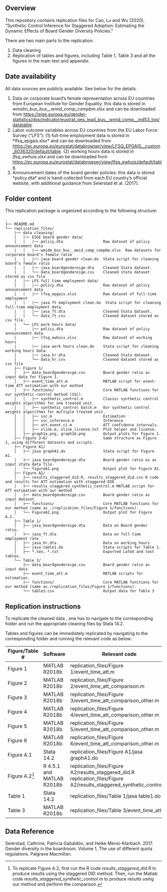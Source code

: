 ## Overview

This repository contains replication files for Cao, Lu and Wu (2020), "Synthetic Control Inference for Staggered Adoption: Estimating the Dynamic Effects of Board Gender Diversity Policies."

There are two main parts to the replication:

1.  Data cleaning
2.  Replication of tables and figures, including Table 1, Table 3 and all the figures in the main text and appendix.

## Date availability

All data sources are publicly available. See below for the details.

1.  Data on corporate board’s female representation across EU countries from European Institute for Gender Equality: this data is stored in *wmidm_bus_bus\_\_wmid_comp_compbm.xlsx* and can be downloaded from <https://eige.europa.eu/gender-statistics/dgs/indicator/eustrat_ges_lead_bus__wmid_comp__ind53_top/datatable>.
2.  Labor outcome variables across EU countries from the EU Labor Force Survey (“LFS”):  (1) full-time employment data is stored in \*lfsq_epgais.xlsx\* and can be downloaded from <https://ec.europa.eu/eurostat/databrowser/view/LFSQ_EPGAIS__custom_6036320/default/table>. (2) working hours data is stored in *lfsq_ewhuis.xlsx* and can be downloaded from <https://ec.europa.eu/eurostat/databrowser/view/lfsq_ewhuis/default/table>.
3.  Announcement dates of the board gender policies: this data is stored \*policy.dta\* and is hand-collected from each EU country’s official website, with additional guidance from Seierstad et al. (2017).


## Folder content

This replication package is organized according to the following structure:

```         
.
├── README.md                               
└── replication_files/
    |── data cleaning/
    |   |── EIGE board gender data/                
    |   |   |── policy.dta                  Raw dataset of policy announcement data
    |   |   |── wmidm_bus_bus__wmid_comp_compbm.xlsx  Raw datasets for corporate board’s female ratio
    |   |   |── jasa board gender clean.do  Stata script for cleaning board’s female ratio
    |   |   |── jasa_boardgendereige.dta    Cleaned Stata dataset.
    |   |   └── data_boardgendereige.csv    Cleaned stata dataset stored as csv file
    |   |── LFS full time employment data/
    |   |   |── policy.dta                  Raw dataset of policy announcement data
    |   |   |── lfsq_epgais.xlsx            Raw dataset of full-time employment
    |   |   |── jasa ft employment clean.do  Stata script for cleaning full-time employment data.
    |   |   |── jasa_ft.dta                 Cleaned Stata dataset.
    |   |   └── data_ft.csv                 Cleaned dataset stored as csv file.
    |   └── LFS work hours data/
    |       |── policy.dta                  Raw dataset of policy announcement data
    |       |── lfsq_ewhuis.xlsx            Raw dataset of working hours
    |       |── jasa work hours clean.do    Stata script for cleaning working hours data.
    |       |── jasa_hr.dta                 Cleaned Stata dataset.
    |       └── data_hr.csv                 Cleaned dataset stored as csv file
    ├── Figure 1/                           
    │   ├── data_boardgendereige.csv        Board gender ratio as input data for Figure 1.
    │   ├── event_time_att.m                MATLAB script for event-time ATT estimation with our method
    │   ├── functions/                      Core MATLAB functions for our synthetic control method (SSC).
    │   │   ├── synthetic_control.m         Classic synthetic control weights algorithms for one treated unit.
    │   │   ├── synthetic_control_batch.m   Our synthetic control weights algorithms for multiple treated unit.
    │   │   ├── ssc.m                       Estimation
    │   │   ├── ssc_inference.m             Inference
    │   │   ├── att_event_ci.m              ATT confidence intervals.
    │   │   ├── vline.m, vline_license.txt  Plot helper and license.
    │   ├── graph1a.png, graph1b.png        Output plots for Figure 1.
    ├── Figure 2–6/                         Same structure as Figure 1, using different datasets and scripts.
    ├── Figure A1/                          
    │   ├── jasa graphA1.do                 Stata script for Figure A1.
    │   ├── jasa_boardgendereige.dta        Board gender ratio as as input stata data file.
    │   └── figureA1.png                    Output plot for Figure A1.
    ├── Figure A2/                          
    │   ├── results_staggered_did.R, results_staggered_did.csv R code and results for ATT estimation with staggered DID
    │   ├── results_staggered_synthetic_control.m MATLAB script for ATT estimation with our method
    │   ├── data_boardgendereige.csv        Board gender ratio as input dataset.
    │   ├── functions/                      Core MATLAB functions for our method (same as ./replication_files/Figure 1/functions).
    │   └── FigureA2.png                    Output plot for Figure A.2.
    ├── Table 1/                         
    │   ├── jasa_boardgendereige.dta        Data on Board gender ratio.
    │   ├── jasa_ft.dta                     Data on full-time employment rate
    │   ├── jasa_hr.dta                     Data on working hours
    │   ├── jasa table1.do                  Stata scripts for Table 1.
    │   ├── *.tex, *.txt                    Exported LaTeX and text tables.
    └── Table 3/                         
        ├── data_boardgendereige.csv        Board gender ratio as input data
        ├── event_time_att.m                MATLAB scripts for estimation.
        ├── functions/                      Core MATLAB functions for our method (same as./replication_files/Figure 1/functions).
        └── table3.csv                      Output data for Table 3

```

## Replication instructions

To replicate the cleaned data , one has to navigate to the corresponding folder and run the appropriate cleaning files by Stata 14.2.

Tables and figures can be immediately replicated by navigating to the corresponding folder and running the relevant code as below:

| Figure/Table \# | Software                  | Relevant code |
|-----------------|---------------------------|----------------------------------------|
| Figure 1        | MATLAB R2018b             | replication_files/Figure 1/event_time_att.m |
| Figure 2        | MATLAB R2018b             | replication_files/Figure 2/event_time_att_comparison.m |
| Figure 3        | MATLAB R2018b             | replication_files/Figure 3/event_time_att_comparison_other.m |
| Figure 4        | MATLAB R2018b             | replication_files/Figure 4/event_time_att_comparison_other.m |
| Figure 5        | MATLAB R2018b             | replication_files/Figure 5/event_time_att_comparison_other.m |
| Figure 6        | MATLAB R2018b             | replication_files/Figure 6/event_time_att_comparison_other.m |
| Figure A.1      | Stata 14.2                | replication_files/Figure A1/jasa graphA1.do |
| Figure A.2[^1]  | R 4.5.1 and MATLAB R2018b | replication_files/Figure A2/results_staggered_did.R <br> replication_files/Figure A2/results_staggered_synthetic_control.m |
| Table 1         | Stata 14.2                | replication_files/Table 1/jasa table1.do |
| Table 3         | MATLAB R2018b             | replication_files/Table 3/event_time_att.m |

[^1]: To replicate Figure A.2, first run the R code *results_staggered_did.R* to produce results using the staggered DID method. Then, run the Matlab code *results_staggered_synthetic_control.m* to produce results using our method and perform the comparison.

## Data Reference

Seierstad, Cathrine, Patricia Gabaldón, and Heike Mensi-Klarbach. 2017. Gender diversity in the boardroom. Volume 1, The use of different quota regulations. Palgrave Macmillan.
